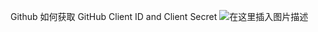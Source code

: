 Github 如何获取 GitHub Client ID and Client Secret
![在这里插入图片描述](https://img-blog.csdnimg.cn/0788786a9e244f99a50fbcee14d5f259.gif)

